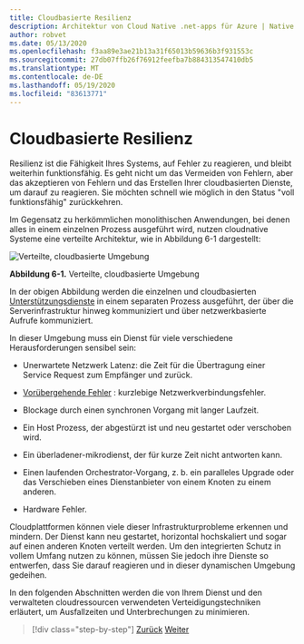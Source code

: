 ```yaml
---
title: Cloudbasierte Resilienz
description: Architektur von Cloud Native .net-apps für Azure | Native Cloud-Resilienz
author: robvet
ms.date: 05/13/2020
ms.openlocfilehash: f3aa89e3ae21b13a31f65013b59636b3f931553c
ms.sourcegitcommit: 27db07ffb26f76912feefba7b884313547410db5
ms.translationtype: MT
ms.contentlocale: de-DE
ms.lasthandoff: 05/19/2020
ms.locfileid: "83613771"
---
```

# <a name="cloud-native-resiliency"></a>Cloudbasierte Resilienz

Resilienz ist die Fähigkeit Ihres Systems, auf Fehler zu reagieren, und bleibt weiterhin funktionsfähig. Es geht nicht um das Vermeiden von Fehlern, aber das akzeptieren von Fehlern und das Erstellen Ihrer cloudbasierten Dienste, um darauf zu reagieren. Sie möchten schnell wie möglich in den Status "voll funktionsfähig" zurückkehren.

Im Gegensatz zu herkömmlichen monolithischen Anwendungen, bei denen alles in einem einzelnen Prozess ausgeführt wird, nutzen cloudnative Systeme eine verteilte Architektur, wie in Abbildung 6-1 dargestellt:

![Verteilte, cloudbasierte Umgebung](./media/distributed-cloud-native-environment.png)

**Abbildung 6-1.** Verteilte, cloudbasierte Umgebung

In der obigen Abbildung werden die einzelnen und cloudbasierten [Unterstützungsdienste](https://12factor.net/backing-services) in einem separaten Prozess ausgeführt, der über die Serverinfrastruktur hinweg kommuniziert und über netzwerkbasierte Aufrufe kommuniziert.

In dieser Umgebung muss ein Dienst für viele verschiedene Herausforderungen sensibel sein:

- Unerwartete Netzwerk Latenz: die Zeit für die Übertragung einer Service Request zum Empfänger und zurück.

- [Vorübergehende Fehler](https://docs.microsoft.com/azure/architecture/best-practices/transient-faults) : kurzlebige Netzwerkverbindungsfehler.

- Blockage durch einen synchronen Vorgang mit langer Laufzeit.

- Ein Host Prozess, der abgestürzt ist und neu gestartet oder verschoben wird.

- Ein überladener-mikrodienst, der für kurze Zeit nicht antworten kann.

- Einen laufenden Orchestrator-Vorgang, z. b. ein paralleles Upgrade oder das Verschieben eines Dienstanbieter von einem Knoten zu einem anderen.

- Hardware Fehler.

Cloudplattformen können viele dieser Infrastrukturprobleme erkennen und mindern. Der Dienst kann neu gestartet, horizontal hochskaliert und sogar auf einen anderen Knoten verteilt werden.  Um den integrierten Schutz in vollem Umfang nutzen zu können, müssen Sie jedoch ihre Dienste so entwerfen, dass Sie darauf reagieren und in dieser dynamischen Umgebung gedeihen.

In den folgenden Abschnitten werden die von Ihrem Dienst und den verwalteten cloudressourcen verwendeten Verteidigungstechniken erläutert, um Ausfallzeiten und Unterbrechungen zu minimieren.

>[!div class="step-by-step"]
>[Zurück](elastic-search-in-azure.md)
>[Weiter](application-resiliency-patterns.md)
